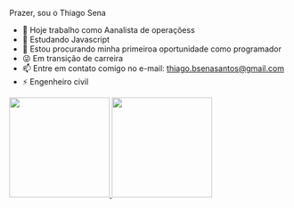 Prazer, sou o Thiago Sena
- 🔭 Hoje trabalho como Aanalista de operaçõess
- 🌱 Estudando Javascript
- 👯  Estou procurando minha primeiroa oportunidade como programador
-  😜 Em transição de carreira
- 📫 Entre em contato comigo no e-mail: thiago.bsenasantos@gmail.com
- ⚡  Engenheiro civil

<div>
  <a href="https://github.com/thiagobsena">
  <img height="180em" src="https://github-readme-starts.vercel.app/api?username=thiagobsena&show_icons=true&theme=dark&include_all_commits=true&count_private=true"/>
  <img height="180em" src="https://github-readme-starts.vercel.app/api/top-langs/?username=thiagobsena&layout=compact&langs_count=16&theme=dark"/>
</div>
